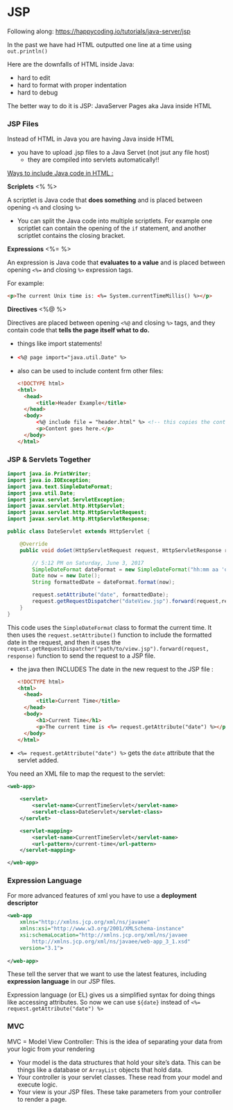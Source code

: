 # JSP

Following along: https://happycoding.io/tutorials/java-server/jsp



In the past we have had HTML outputted one line at a time using `out.println()`

Here are the downfalls of HTML inside Java:

- hard to edit 
- hard to format with proper indentation
- hard to debug

The better way to do it is JSP: JavaServer Pages aka Java inside HTML 

### JSP Files 

Instead of HTML in Java you are having Java inside HTML 

- you have to upload .jsp files to a Java Servet (not jsut any file host)
  - they are compiled into servlets automatically!! 



<u>Ways to include Java code in HTML :</u> 

**Scriplets** <% %>

A scriptlet is Java code that **does something** and is placed between opening `<%` and closing `%>`

- You can split the Java code into multiple scriptlets. For example one scriptlet can contain the opening of the `if` statement, and another scriptlet contains the closing bracket.



**Expressions** <%= %> 

An expression is Java code that **evaluates to a value** and is placed between opening `<%=` and closing `%>` expression tags. 

For example: 

```html
<p>The current Unix time is: <%= System.currentTimeMillis() %></p>
```



**Directives** <%@ %>

Directives are placed between opening `<%@` and closing `%>` tags, and they contain code that **tells the page itself what to do.**

- things like import statements! 

- ```html
  <%@ page import="java.util.Date" %>
  ```

- also can be used to include content frm other files:

  ```html
  <!DOCTYPE html>
  <html>
  	<head>
  		<title>Header Example</title>
  	</head>
  	<body>
  		<%@ include file = "header.html" %> <!-- this copies the content from the html file -->
  		<p>Content goes here.</p>
  	</body>
  </html>
  ```

  

### JSP & Servlets Together 

```java
import java.io.PrintWriter;
import java.io.IOException;
import java.text.SimpleDateFormat;
import java.util.Date;
import javax.servlet.ServletException;
import javax.servlet.http.HttpServlet;
import javax.servlet.http.HttpServletRequest;
import javax.servlet.http.HttpServletResponse;

public class DateServlet extends HttpServlet {

	@Override
	public void doGet(HttpServletRequest request, HttpServletResponse response) throws IOException, ServletException {

		// 5:12 PM on Saturday, June 3, 2017
		SimpleDateFormat dateFormat = new SimpleDateFormat("hh:mm aa 'on' EEEE, MMMM dd, yyyy");
		Date now = new Date();
		String formattedDate = dateFormat.format(now);

		request.setAttribute("date", formattedDate);
		request.getRequestDispatcher("dateView.jsp").forward(request,response);
	}
}
```

This code uses the `SimpleDateFormat` class to format the current time. It then uses the `request.setAttribute()` function to include the formatted date in the request, and then it uses the `request.getRequestDispatcher("path/to/view.jsp").forward(request, response)` function to send the request to a JSP file.

- the java then INCLUDES The date in the new request to the JSP file : 

  ```html
  <!DOCTYPE html>
  <html>
  	<head>
  		<title>Current Time</title>
  	</head>
  	<body>
  		<h1>Current Time</h1>
  		<p>The current time is <%= request.getAttribute("date") %></p> 
  	</body>
  </html>
  ```

- `<%= request.getAttribute("date") %>` gets the `date` attribute that the servlet added.



You need an XML file to map the request to the servlet: 

```xml
<web-app>

	<servlet>
		<servlet-name>CurrentTimeServlet</servlet-name>
		<servlet-class>DateServlet</servlet-class>
	</servlet>

	<servlet-mapping>
		<servlet-name>CurrentTimeServlet</servlet-name>
		<url-pattern>/current-time</url-pattern>
	</servlet-mapping>

</web-app>
```



### Expression Language

For more advanced features of xml you have to use a **deployment descriptor**

```xml
<web-app
	xmlns="http://xmlns.jcp.org/xml/ns/javaee"
	xmlns:xsi="http://www.w3.org/2001/XMLSchema-instance"
	xsi:schemaLocation="http://xmlns.jcp.org/xml/ns/javaee
		http://xmlns.jcp.org/xml/ns/javaee/web-app_3_1.xsd"
	version="3.1">
  
</web-app>
```

These tell the server that we want to use the latest features, including **expression language** in our JSP files.

Expression language (or EL) gives us a simplified syntax for doing things like accessing attributes. So now we can use `${date}` instead of `<%= request.getAttribute("date") %>`



### MVC 

MVC = Model View Controller: This is the idea of separating your data from your logic from your rendering

- Your model is the data structures that hold your site’s data. This can be things like a database or `ArrayList` objects that hold data.
- Your controller is your servlet classes. These read from your model and execute logic.
- Your view is your JSP files. These take parameters from your controller to render a page.

